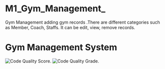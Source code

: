 # M1_Gym_Management_
Gym Management adding gym records .There are different categories such as Member, Coach, Staffs. It can be edit, view, remove records.

# Gym Management System 
 ![Code Quality Score](https://api.codiga.io/project/32579/score/svg). ![Code Quality Grade](https://api.codiga.io/project/32579/status/svg).


